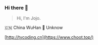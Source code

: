 ### Hi there 👋

<!--
**augetys/augetys** is a ✨ _special_ ✨ repository because its `README.md` (this file) appears on your GitHub profile.

Here are some ideas to get you started:

- 🔭 I’m currently working on ...
- 🌱 I’m currently learning ...
- 👯 I’m looking to collaborate on ...
- 🤔 I’m looking for help with ...
- 💬 Ask me about ...
- 📫 How to reach me: ...
- 😄 Pronouns: ...
- ⚡ Fun fact: ...
-->
> Hi, I'm Jojo.
>

🇨🇳  China WuHan     🌱  Unknow

[http://tycoding.cn](https://www.choot.top/)
